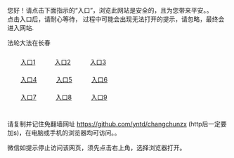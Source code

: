 您好！请点击下面指示的“入口”，浏览此网站是安全的，且为您带来平安。。 <br/>
点击入口后，请耐心等待， 过程中可能会出现无法打开的提示，请忽略，最终会进入网站. </br>

法轮大法在长春<br/>
<div style="padding:10px"><a style="margin:20px" target="_blank" href="https://djkftf98ly3ox.cloudfront.net/2Qpsp?wajilefn" id="ccLink1" rel="nofollow">入口1</a> <a target="_blank" style="margin:20px" href="https://dup40b5ftsbas.cloudfront.net/2Qpsp?hlajix" id="ccLink2" rel="nofollow">入口2</a> <a style="margin:20px" target="_blank" href="https://d3qhvhx7lw6qw3.cloudfront.net/2Qpsp?fedujoyt" id="ccLink3" rel="nofollow">入口3</a></div>

<div style="padding:10px" ><a style="margin:20px" target="_blank" href="https://djkftf98ly3ox.cloudfront.net/2Qpsp?wajilefn" id="ccLink4" rel="nofollow">入口4</a> <a style="margin:20px" href="https://dup40b5ftsbas.cloudfront.net/2Qpsp?hlajix" target="_blank" id="ccLink5" rel="nofollow">入口5</a> <a style="margin:20px" href="https://d3qhvhx7lw6qw3.cloudfront.net/2Qpsp?fedujoyt" target="_blank" id="ccLink6" rel="nofollow">入口6</a></div>

<div style="padding:10px"><a style="margin:20px" target="_blank" href="https://djkftf98ly3ox.cloudfront.net/2Qpsp?wajilefn" id="ccLink7" rel="nofollow">入口7</a> <a style="margin:20px" href="https://dup40b5ftsbas.cloudfront.net/2Qpsp?hlajix" target="_blank" id="ccLink8" rel="nofollow">入口8</a> <a style="margin:20px" target="_blank" href="https://d3qhvhx7lw6qw3.cloudfront.net/2Qpsp?fedujoyt" id="ccLink9" rel="nofollow">入口9</a></div>

<br/>



请复制并记住免翻墙网址 https://github.com/yntd/changchunzx (http后一定要加s)，在电脑或手机的浏览器均可访问。。<br/>

微信如提示停止访问该网页，须先点击右上角，选择浏览器打开。
